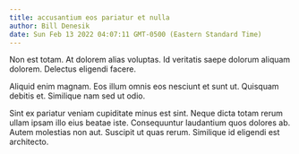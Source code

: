 ```yaml
---
title: accusantium eos pariatur et nulla
author: Bill Denesik
date: Sun Feb 13 2022 04:07:11 GMT-0500 (Eastern Standard Time)
---
```

Non est totam. At dolorem alias voluptas. Id veritatis saepe dolorum aliquam dolorem. Delectus eligendi facere.

 Aliquid enim magnam. Eos illum omnis eos nesciunt et sunt ut. Quisquam debitis et. Similique nam sed ut odio.

 Sint ex pariatur veniam cupiditate minus est sint. Neque dicta totam rerum ullam ipsam illo eius beatae iste. Consequuntur laudantium quos dolores ab. Autem molestias non aut. Suscipit ut quas rerum. Similique id eligendi est architecto.